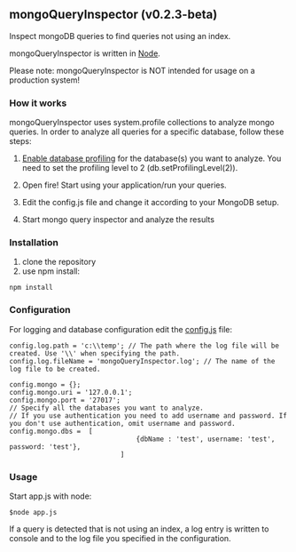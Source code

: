 ## mongoQueryInspector (v0.2.3-beta)
Inspect mongoDB queries to find queries not using an index.

mongoQueryInspector is written in [Node](http://www.nodejs.org/).

Please note: mongoQueryInspector is NOT intended for usage on a production system!

### How it works

mongoQueryInspector uses system.profile collections to analyze mongo queries. 
In order to analyze all queries for a specific database, follow these steps:

1. [Enable database profiling](http://docs.mongodb.org/manual/tutorial/manage-the-database-profiler/) for the database(s) you want to analyze. You need to set the profiling level to 2 (db.setProfilingLevel(2)).

2. Open fire! Start using your application/run your queries.

3. Edit the config.js file and change it according to your MongoDB setup.

4. Start mongo query inspector and analyze the results


### Installation

1. clone the repository
2. use npm install:
```
npm install
```

### Configuration

For logging and database configuration edit the [config.js](https://github.com/meckert/mongoQueryInspector/blob/master/config.js) file:
```
config.log.path = 'c:\\temp'; // The path where the log file will be created. Use '\\' when specifying the path.
config.log.fileName = 'mongoQueryInspector.log'; // The name of the log file to be created.

config.mongo = {};
config.mongo.uri = '127.0.0.1';
config.mongo.port = '27017';
// Specify all the databases you want to analyze.
// If you use authentication you need to add username and password. If you don't use authentication, omit username and password.
config.mongo.dbs =  [
								{dbName : 'test', username: 'test', password: 'test'},
							]
```

### Usage

Start app.js with node:
```
$node app.js
```

If a query is detected that is not using an index, a log entry is written to console and to the log file you specified in the configuration.